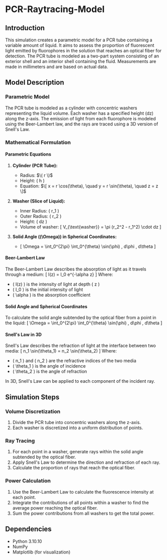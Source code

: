 # PCR-Raytracing-Model

## Introduction

This simulation creates a parametric model for a PCR tube containing a variable amount of liquid. It aims to assess the proportion of fluorescent light emitted by fluorophores in the solution that reaches an optical fiber for detection. The PCR tube is modeled as a two-part system consisting of an exterior shell and an interior shell containing the fluid. Measurements are made in millimeters and are based on actual data.

## Model Description

### Parametric Model

The PCR tube is modeled as a cylinder with concentric washers representing the liquid volume. Each washer has a specified height \(dz\) along the z-axis. The emission of light from each fluorophore is modeled using the Beer-Lambert law, and the rays are traced using a 3D version of Snell's Law.

### Mathematical Formulation

#### Parametric Equations

1. **Cylinder (PCR Tube):**
   - Radius: $\( r \)$
   - Height: \( h \)
   - Equation: 
     $\[
     x = r \cos(\theta), \quad y = r \sin(\theta), \quad z = z
     \]$

2. **Washer (Slice of Liquid):**
   - Inner Radius: \( r_1 \)
   - Outer Radius: \( r_2 \)
   - Height: \( dz \)
   - Volume of washer:
     \[
     V_{\text{washer}} = \pi (r_2^2 - r_1^2) \cdot dz
     \]

3. **Solid Angle (\(\Omega\)) in Spherical Coordinates:**
   - \[
     \Omega = \int_0^{2\pi} \int_0^{\theta} \sin(\phi) \, d\phi \, d\theta
     \]

#### Beer-Lambert Law

The Beer-Lambert Law describes the absorption of light as it travels through a medium:
\[
I(z) = I_0 e^{-\alpha z}
\]
Where:
- \( I(z) \) is the intensity of light at depth \( z \)
- \( I_0 \) is the initial intensity of light
- \( \alpha \) is the absorption coefficient

#### Solid Angle and Spherical Coordinates

To calculate the solid angle subtended by the optical fiber from a point in the liquid:
\[
\Omega = \int_0^{2\pi} \int_0^{\theta} \sin(\phi) \, d\phi \, d\theta
\]

#### Snell's Law in 3D

Snell's Law describes the refraction of light at the interface between two media:
\[
n_1 \sin(\theta_1) = n_2 \sin(\theta_2)
\]
Where:
- \( n_1 \) and \( n_2 \) are the refractive indices of the two media
- \( \theta_1 \) is the angle of incidence
- \( \theta_2 \) is the angle of refraction

In 3D, Snell's Law can be applied to each component of the incident ray.


## Simulation Steps

### Volume Discretization

1. Divide the PCR tube into concentric washers along the z-axis.
2. Each washer is discretized into a uniform distribution of points.

### Ray Tracing

1. For each point in a washer, generate rays within the solid angle subtended by the optical fiber.
2. Apply Snell's Law to determine the direction and refraction of each ray.
3. Calculate the proportion of rays that reach the optical fiber.

### Power Calculation

1. Use the Beer-Lambert Law to calculate the fluorescence intensity at each point.
2. Integrate the contributions of all points within a washer to find the average power reaching the optical fiber.
3. Sum the power contributions from all washers to get the total power.

## Dependencies

- Python 3.10.10
- NumPy
- Matplotlib (for visualization)
